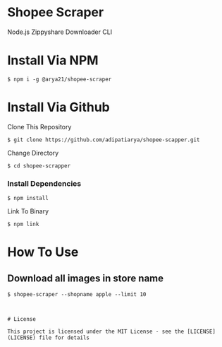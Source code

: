 # Shopee Scraper

Node.js Zippyshare Downloader CLI



# Install Via NPM

```
$ npm i -g @arya21/shopee-scraper
```

# Install Via Github

Clone This Repository

```
$ git clone https://github.com/adipatiarya/shopee-scapper.git
```

Change Directory

```
$ cd shopee-scrapper
```

### Install Dependencies

```
$ npm install
```

Link To Binary
```
$ npm link
```

# How To Use


## Download all images in store name
```
$ shopee-scraper --shopname apple --limit 10



# License

This project is licensed under the MIT License - see the [LICENSE](LICENSE) file for details
